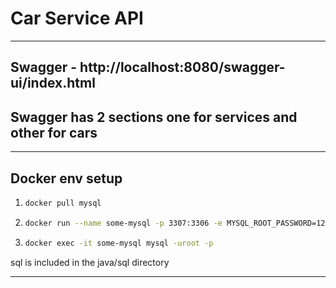 # Car Service API
***
## Swagger - http://localhost:8080/swagger-ui/index.html
## Swagger has 2 sections one for services and other for cars

***
## Docker env setup
1) ```bash 
   docker pull mysql

2) ```bash
   docker run --name some-mysql -p 3307:3306 -e MYSQL_ROOT_PASSWORD=123 -d mysql:latest
   
3) ```bash
   docker exec -it some-mysql mysql -uroot -p
   
sql is included in the java/sql directory
***